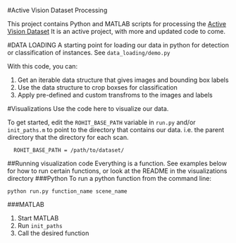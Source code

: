 #Active Vision Dataset Processing

This project contains Python and MATLAB scripts for processing the
 [Active Vision Dataset](http://cs.unc.edu/~ammirato/active_vision_dataset_website/index.html)
It is an active project, with more and updated code to come.


#DATA LOADING
A starting point for loading our data in python for detection
or classification of instances. See `data_loading/demo.py`

With this code, you can:

1. Get an iterable data structure that gives images and bounding box labels
2. Use the data structure to crop boxses for classification
3. Apply pre-defined and custom transfroms to the images and labels 


#Visualizations
Use the code here to visualize our data.

To get started, edit the `ROHIT_BASE_PATH` variable in `run.py` and/or `init_paths.m`
to point to the directory that contains our data. i.e. the parent directory 
that the directory for each scan.

```
  ROHIT_BASE_PATH = /path/to/dataset/
```

##Running visualization code
Everything is a function. See examples below
for how to run certain functions, or look at the README
in the visualizations directory 
###Python
To run a python function from the command line:
  ```
  python run.py function_name scene_name
  ```

###MATLAB
1. Start MATLAB
2. Run `init_paths`
3. Call the desired function





 


